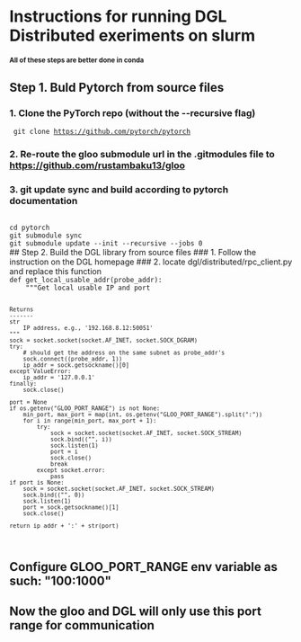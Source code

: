 # Instructions for running DGL Distributed exeriments on slurm
#### <small> All of these steps are better done in conda </small>
## Step 1. Buld Pytorch from source files
### 1. Clone the PyTorch repo (without the --recursive flag)
<code> git clone https://github.com/pytorch/pytorch  </code>
### 2. Re-route the gloo submodule url in the .gitmodules file to <a> https://github.com/rustambaku13/gloo</a>
### 3. git update sync and build according to pytorch documentation
<code> 
cd pytorch
git submodule sync
git submodule update --init --recursive --jobs 0
</code>
## Step 2. Build the DGL library from source files
### 1. Follow the instruction on the DGL homepage
### 2. locate dgl/distributed/rpc_client.py and replace this function
<code> 
def get_local_usable_addr(probe_addr):
    """Get local usable IP and port

    Returns
    -------
    str
        IP address, e.g., '192.168.8.12:50051'
    """
    sock = socket.socket(socket.AF_INET, socket.SOCK_DGRAM)
    try:
        # should get the address on the same subnet as probe_addr's
        sock.connect((probe_addr, 1))
        ip_addr = sock.getsockname()[0]
    except ValueError:
        ip_addr = '127.0.0.1'
    finally:
        sock.close()

    port = None
    if os.getenv("GLOO_PORT_RANGE") is not None:
        min_port, max_port = map(int, os.getenv("GLOO_PORT_RANGE").split(":"))
        for i in range(min_port, max_port + 1):
            try:
                sock = socket.socket(socket.AF_INET, socket.SOCK_STREAM)
                sock.bind(("", i))
                sock.listen(1)
                port = i
                sock.close()
                break
            except socket.error:
                pass
    if port is None:
        sock = socket.socket(socket.AF_INET, socket.SOCK_STREAM)
        sock.bind(("", 0))
        sock.listen(1)
        port = sock.getsockname()[1]
        sock.close()

    return ip_addr + ':' + str(port)


</code>

## Configure <strong>GLOO_PORT_RANGE</strong> env variable as such: "100:1000"
## Now the gloo and DGL will only use this port range for communication
